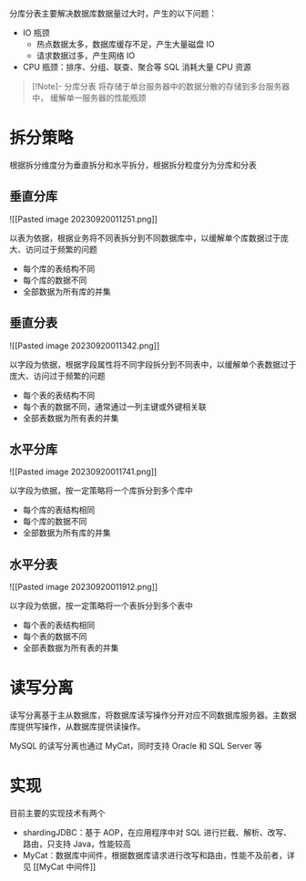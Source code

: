 分库分表主要解决数据库数据量过大时，产生的以下问题：
- IO 瓶颈
	- 热点数据太多，数据库缓存不足，产生大量磁盘 IO
	- 请求数据过多，产生网络 IO
- CPU 瓶颈：排序、分组、联查、聚合等 SQL 消耗大量 CPU 资源

> [!Note]- 分库分表
> 将存储于单台服务器中的数据分散的存储到多台服务器中， 缓解单一服务器的性能瓶颈

# 拆分策略

根据拆分维度分为垂直拆分和水平拆分，根据拆分粒度分为分库和分表
## 垂直分库

![[Pasted image 20230920011251.png]]

以表为依据，根据业务将不同表拆分到不同数据库中，以缓解单个库数据过于庞大、访问过于频繁的问题
- 每个库的表结构不同
- 每个库的数据不同
- 全部数据为所有库的并集
## 垂直分表

![[Pasted image 20230920011342.png]]

以字段为依据，根据字段属性将不同字段拆分到不同表中，以缓解单个表数据过于庞大、访问过于频繁的问题
- 每个表的表结构不同
- 每个表的数据不同，通常通过一列主键或外键相关联
- 全部表数据为所有表的并集
## 水平分库

![[Pasted image 20230920011741.png]]

以字段为依据，按一定策略将一个库拆分到多个库中
- 每个库的表结构相同
- 每个库的数据不同
- 全部数据为所有库的并集
## 水平分表

![[Pasted image 20230920011912.png]]

以字段为依据，按一定策略将一个表拆分到多个表中
- 每个表的表结构相同
- 每个表的数据不同
- 全部表数据为所有表的并集
# 读写分离

读写分离基于主从数据库，将数据库读写操作分开对应不同数据库服务器。主数据库提供写操作，从数据库提供读操作。

MySQL 的读写分离也通过 MyCat，同时支持 Oracle 和 SQL Server 等
# 实现

目前主要的实现技术有两个
- shardingJDBC：基于 AOP，在应用程序中对 SQL 进行拦截、解析、改写、路由，只支持 Java，性能较高
- MyCat：数据库中间件，根据数据库请求进行改写和路由，性能不及前者，详见 [[MyCat 中间件]]